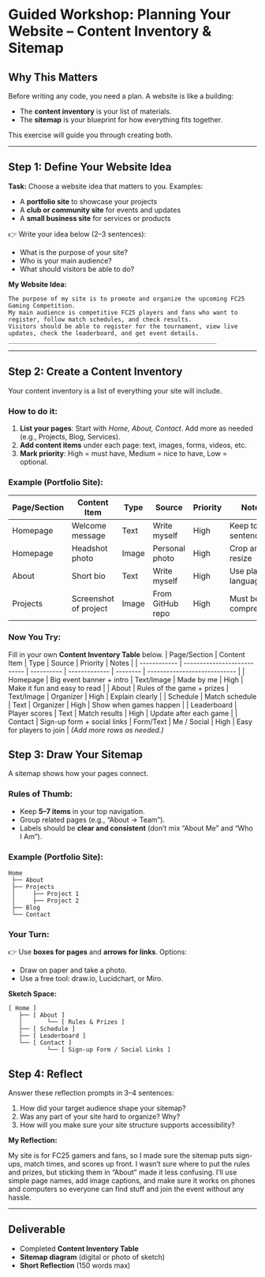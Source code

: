 # Guided Workshop: Planning Your Website – Content Inventory & Sitemap

## Why This Matters

Before writing any code, you need a plan. A website is like a building:

* The **content inventory** is your list of materials.
* The **sitemap** is your blueprint for how everything fits together.

This exercise will guide you through creating both.

---

## Step 1: Define Your Website Idea

**Task:** Choose a website idea that matters to you. Examples:

* A **portfolio site** to showcase your projects
* A **club or community site** for events and updates
* A **small business site** for services or products

👉 Write your idea below (2–3 sentences):

* What is the purpose of your site?
* Who is your main audience?
* What should visitors be able to do?

**My Website Idea:**

```
The purpose of my site is to promote and organize the upcoming FC25 Gaming Competition. 
My main audience is competitive FC25 players and fans who want to register, follow match schedules, and check results. 
Visitors should be able to register for the tournament, view live updates, check the leaderboard, and get event details.
___________________________________________________________
```

---

## Step 2: Create a Content Inventory

Your content inventory is a list of everything your site will include.

### How to do it:

1. **List your pages**: Start with *Home, About, Contact*. Add more as needed (e.g., Projects, Blog, Services).
2. **Add content items** under each page: text, images, forms, videos, etc.
3. **Mark priority**: High = must have, Medium = nice to have, Low = optional.

### Example (Portfolio Site):

| Page/Section | Content Item          | Type  | Source           | Priority | Notes               |
| ------------ | --------------------- | ----- | ---------------- | -------- | ------------------- |
| Homepage     | Welcome message       | Text  | Write myself     | High     | Keep to 2 sentences |
| Homepage     | Headshot photo        | Image | Personal photo   | High     | Crop and resize     |
| About        | Short bio             | Text  | Write myself     | High     | Use plain language  |
| Projects     | Screenshot of project | Image | From GitHub repo | High     | Must be compressed  |

### Now You Try:

Fill in your own **Content Inventory Table** below.
| Page/Section | Content Item                | Type       | Source        | Priority | Notes                        |
| ------------ | --------------------------- | ---------- | ------------- | -------- | ---------------------------- |
| Homepage     | Big event banner + intro    | Text/Image | Made by me    | High     | Make it fun and easy to read |
| About        | Rules of the game + prizes  | Text/Image | Organizer     | High     | Explain clearly              |
| Schedule     | Match schedule              | Text       | Organizer     | High     | Show when games happen       |
| Leaderboard  | Player scores               | Text       | Match results | High     | Update after each game       |
| Contact      | Sign-up form + social links | Form/Text  | Me / Social   | High     | Easy for players to join     |
*(Add more rows as needed.)*


## Step 3: Draw Your Sitemap

A sitemap shows how your pages connect.

### Rules of Thumb:

* Keep **5–7 items** in your top navigation.
* Group related pages (e.g., “About → Team”).
* Labels should be **clear and consistent** (don’t mix “About Me” and “Who I Am”).

### Example (Portfolio Site):

```
Home
 ├── About
 ├── Projects
 │     ├── Project 1
 │     ├── Project 2
 ├── Blog
 └── Contact
```

### Your Turn:

👉 Use **boxes for pages** and **arrows for links**.
Options:

* Draw on paper and take a photo.
* Use a free tool: draw\.io, Lucidchart, or Miro.

**Sketch Space:**
```
[ Home ]
   ├── [ About ]
   │       └── [ Rules & Prizes ]
   ├── [ Schedule ]
   ├── [ Leaderboard ]
   └── [ Contact ]
           └── [ Sign-up Form / Social Links ]
```



## Step 4: Reflect

Answer these reflection prompts in 3–4 sentences:

1. How did your target audience shape your sitemap?
2. Was any part of your site hard to organize? Why?
3. How will you make sure your site structure supports accessibility?

**My Reflection:**




My site is for FC25 gamers and fans, so I made sure the sitemap puts sign-ups, match times, and scores up front. I wasn’t sure where to put the rules and prizes, but sticking them in “About” made it less confusing. I’ll use simple page names, add image captions, and make sure it works on phones and computers so everyone can find stuff and join the event without any hassle.

---

## Deliverable

* Completed **Content Inventory Table**
* **Sitemap diagram** (digital or photo of sketch)
* **Short Reflection** (150 words max)
